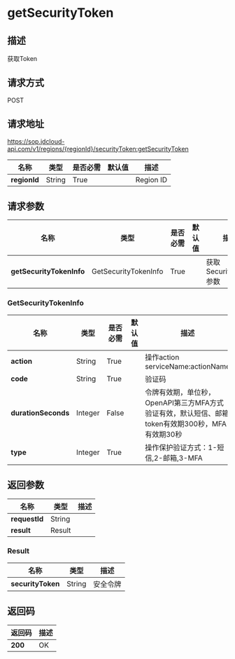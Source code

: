 # getSecurityToken


## 描述
获取Token

## 请求方式
POST

## 请求地址
https://sop.jdcloud-api.com/v1/regions/{regionId}/securityToken:getSecurityToken

|名称|类型|是否必需|默认值|描述|
|---|---|---|---|---|
|**regionId**|String|True| |Region ID|

## 请求参数
|名称|类型|是否必需|默认值|描述|
|---|---|---|---|---|
|**getSecurityTokenInfo**|GetSecurityTokenInfo|True| |获取SecurityToken参数|

### GetSecurityTokenInfo
|名称|类型|是否必需|默认值|描述|
|---|---|---|---|---|
|**action**|String|True| |操作action serviceName:actionName|
|**code**|String|True| |验证码|
|**durationSeconds**|Integer|False| |令牌有效期，单位秒，OpenAPI第三方MFA方式验证有效，默认短信、邮箱token有效期300秒，MFA有效期30秒|
|**type**|Integer|True| |操作保护验证方式：1-短信,2-邮箱,3-MFA|

## 返回参数
|名称|类型|描述|
|---|---|---|
|**requestId**|String| |
|**result**|Result| |

### Result
|名称|类型|描述|
|---|---|---|
|**securityToken**|String|安全令牌|

## 返回码
|返回码|描述|
|---|---|
|**200**|OK|
